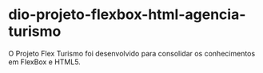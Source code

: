 # dio-projeto-flexbox-html-agencia-turismo
O Projeto Flex Turismo foi desenvolvido para consolidar os conhecimentos em FlexBox e HTML5.  

